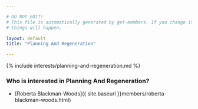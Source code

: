 ```yaml
---

# DO NOT EDIT!
# This file is automatically generated by get-members. If you change it, bad
# things will happen.

layout: default
title: "Planning And Regeneration"

---
```


{% include interests/planning-and-regeneration.md %}

### Who is interested in Planning And Regeneration?


* [Roberta Blackman-Woods]({ site.baseurl }}members/roberta-blackman-woods.html)
